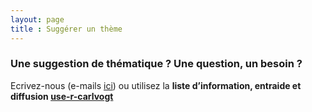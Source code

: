 ```yaml
---
layout: page
title : Suggérer un thème
---
```


###  Une suggestion de thématique ? Une question, un besoin ? 

Ecrivez-nous (e-mails [ici](http://use-r-carlvogt.github.io/about/)) ou utilisez la **liste d’information, entraide et diffusion [use-r-carlvogt](http://listes.unige.ch/sympa/info/use-r-carlvogt)**





